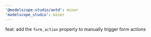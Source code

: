 ```yaml
---
'@modelscope-studio/antd': minor
'modelscope_studio': minor
---
```


feat: add the `form_action` property to manually trigger form actions
